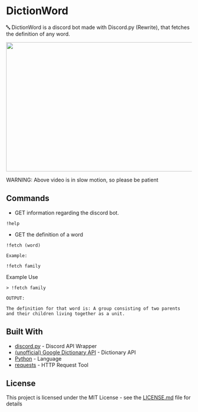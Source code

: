 # DictionWord 

🔤 DictionWord is a discord bot made with Discord.py (Rewrite), that
fetches the definition of any word.

<p align="center">
  <img src="https://github.com/Nayalash/tbd/blob/master/docs/demo.gif" width="650" height="350"/>
</p>

WARNING: Above video is in slow motion, so please be patient

## Commands

* GET information regarding the discord bot.

```
!help
```

* GET the definition of a word

```
!fetch (word)

Example:

!fetch family
```

Example Use

```
> !fetch family

OUTPUT:

The definition for that word is: A group consisting of two parents
and their children living together as a unit.

```


## Built With

* [discord.py](https://github.com/Rapptz/discord.py) - Discord API Wrapper
* [(unofficial) Google Dictionary API](https://googledictionaryapi.eu-gb.mybluemix.net/) - Dictionary API 
* [Python](https://www.python.org/) - Language
* [requests](https://pypi.org/project/requests/) - HTTP Request Tool

## License

This project is licensed under the MIT License - see the [LICENSE.md](https://github.com/Nayalash/DictionWord/blob/master/LICENSE) file for details
